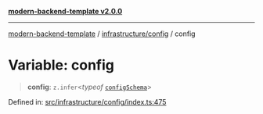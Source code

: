 [**modern-backend-template v2.0.0**](../../../README.md)

***

[modern-backend-template](../../../modules.md) / [infrastructure/config](../README.md) / config

# Variable: config

> **config**: `z.infer`\<*typeof* [`configSchema`](../-internal-/variables/configSchema.md)\>

Defined in: [src/infrastructure/config/index.ts:475](https://github.com/maemreyo/saas-4cus-nodejs/blob/1a77de11cd6eaefe66c31c7f5de281673fc25ce5/src/infrastructure/config/index.ts#L475)
